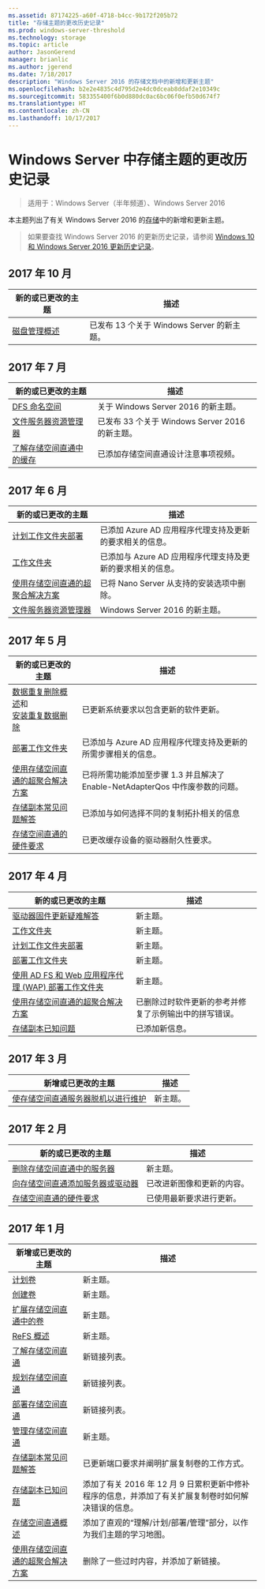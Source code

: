 ```yaml
---
ms.assetid: 87174225-a60f-4718-b4cc-9b172f205b72
title: "存储主题的更改历史记录"
ms.prod: windows-server-threshold
ms.technology: storage
ms.topic: article
author: JasonGerend
manager: brianlic
ms.author: jgerend
ms.date: 7/18/2017
description: "Windows Server 2016 的存储文档中的新增和更新主题"
ms.openlocfilehash: b2e2e4835c4d795d2e4dc0dceab8ddaf2e10349c
ms.sourcegitcommit: 583355400f6b0d880dc0ac6bc06f0efb50d674f7
ms.translationtype: HT
ms.contentlocale: zh-CN
ms.lasthandoff: 10/17/2017
---
```

# <a name="change-history-for-storage-topics-in-windows-server"></a>Windows Server 中存储主题的更改历史记录

> 适用于：Windows Server（半年频道）、Windows Server 2016

本主题列出了有关 Windows Server 2016 的[存储](storage.md)中的新增和更新主题。

> 如果要查找 Windows Server 2016 的更新历史记录，请参阅 [Windows 10 和 Windows Server 2016 更新历史记录](https://support.microsoft.com/help/4000825/windows-10-and-windows-server-2016-update-history)。

## <a name="october-2017"></a>2017 年 10 月
|新的或已更改的主题|描述|
|---|---|
|[磁盘管理概述](disk-management/overview-of-disk-management.md)| 已发布 13 个关于 Windows Server 的新主题。|

## <a name="july-2017"></a>2017 年 7 月
|新的或已更改的主题|描述|
|---|---|
|[DFS 命名空间](dfs-namespaces/dfs-overview.md)|关于 Windows Server 2016 的新主题。|
|[文件服务器资源管理器](fsrm/fsrm-overview.md)|已发布 33 个关于 Windows Server 2016 的新主题。|
|[了解存储空间直通中的缓存](storage-spaces/understand-the-cache.md)|已添加存储空间直通设计注意事项视频。|

## <a name="june-2017"></a>2017 年 6 月

|新的或已更改的主题|描述|
|---|---|
|[计划工作文件夹部署](work-folders/plan-work-folders.md)|已添加 Azure AD 应用程序代理支持及更新的要求相关的信息。|
|[工作文件夹](work-folders/work-folders-overview.md)|已添加与 Azure AD 应用程序代理支持及更新的要求相关的信息。|
|[使用存储空间直通的超聚合解决方案](storage-spaces/hyper-converged-solution-using-storage-spaces-direct.md)|已将 Nano Server 从支持的安装选项中删除。|
|[文件服务器资源管理器](fsrm/fsrm-overview.md)|Windows Server 2016 的新主题。|

## <a name="may-2017"></a>2017 年 5 月

|新的或已更改的主题|描述|
|---|---|
|[数据重复删除概述](data-deduplication/overview.md)和 <br>[安装重复数据删除](data-deduplication/install-enable.md)|已更新系统要求以包含更新的软件更新。 |
|[部署工作文件夹](work-folders/deploy-work-folders.md)|已添加与 Azure AD 应用程序代理支持及更新的所需步骤相关的信息。|
|[使用存储空间直通的超聚合解决方案](storage-spaces/hyper-converged-solution-using-storage-spaces-direct.md)|已将所需功能添加至步骤 1.3 并且解决了 Enable-NetAdapterQos 中作废参数的问题。||[存储副本概述](storage-replica/storage-replica-overview.md)（和其他存储副本主题）|已添加将快速、专用的存储用于存储副本日志的建议。|
|[存储副本常见问题解答](storage-replica/storage-replica-frequently-asked-questions.md)|已添加与如何选择不同的复制拓扑相关的信息|
|[存储空间直通的硬件要求](storage-spaces/storage-spaces-direct-hardware-requirements.md)|已更改缓存设备的驱动器耐久性要求。|


## <a name="april-2017"></a>2017 年 4 月

|新的或已更改的主题|描述|
|---|---|
|[驱动器固件更新疑难解答](troubleshoot-firmware-update.md)|新主题。|
|[工作文件夹](work-folders/work-folders-overview.md)|新主题。|
|[计划工作文件夹部署](work-folders/plan-work-folders.md)|新主题。|
|[部署工作文件夹](work-folders/deploy-work-folders.md)|新主题。|
|[使用 AD FS 和 Web 应用程序代理 (WAP) 部署工作文件夹](work-folders/deploy-work-folders-adfs-overview.md)|新主题。|
|[使用存储空间直通的超聚合解决方案](storage-spaces/hyper-converged-solution-using-storage-spaces-direct.md)|已删除过时软件更新的参考并修复了示例输出中的拼写错误。|
|[存储副本已知问题](storage-replica/storage-replica-known-issues.md)|已添加新信息。|

## <a name="march-2017"></a>2017 年 3 月

|新增或已更改的主题|描述|
|---|---|
|[使存储空间直通服务器脱机以进行维护](storage-spaces/maintain-servers.md)|新主题。|

## <a name="february-2017"></a>2017 年 2 月

|新的或已更改的主题|描述|
|---|---|
|[删除存储空间直通中的服务器](storage-spaces/remove-servers.md)|新主题。|
|[向存储空间直通添加服务器或驱动器](storage-spaces/add-nodes.md)|已改进新图像和更新的内容。|
|[存储空间直通的硬件要求](storage-spaces/storage-spaces-direct-hardware-requirements.md)|已使用最新要求进行更新。|

## <a name="january-2017"></a>2017 年 1 月

|新增或已更改的主题|描述|
|---|---|
|[计划卷](storage-spaces/plan-volumes.md)|新主题。|
|[创建卷](storage-spaces/create-volumes.md)|新主题。|
|[扩展存储空间直通中的卷](storage-spaces/resize-volumes.md)|新主题。|
|[ReFS 概述](refs/refs-overview.md)|新主题。|
|[了解存储空间直通](storage-spaces/understand-storage-spaces-direct.md)|新链接列表。|
|[规划存储空间直通](storage-spaces/plan-storage-spaces-direct.md)|新链接列表。|
|[部署存储空间直通](storage-spaces/deploy-storage-spaces-direct.md)|新链接列表。|
|[管理存储空间直通](storage-spaces/manage-storage-spaces-direct.md)|新主题。|
|[存储副本常见问题解答](storage-replica/storage-replica-frequently-asked-questions.md)|已更新端口要求并阐明扩展复制卷的工作方式。|
|[存储副本已知问题](storage-replica/storage-replica-known-issues.md)|添加了有关 2016 年 12 月 9 日累积更新中修补程序的信息，并添加了有关扩展复制卷时如何解决错误的信息。|
|[存储空间直通概述](storage-spaces/storage-spaces-direct-overview.md)|添加了直观的“理解/计划/部署/管理”部分，以作为我们主题的学习地图。|
|[使用存储空间直通的超聚合解决方案](storage-spaces/hyper-converged-solution-using-storage-spaces-direct.md)|删除了一些过时内容，并添加了新链接。|
